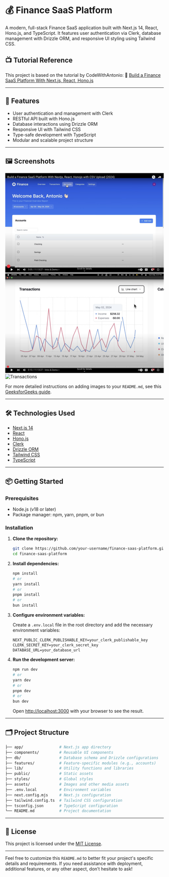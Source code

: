 # 💰 Finance SaaS Platform

A modern, full-stack Finance SaaS application built with Next.js 14, React, Hono.js, and TypeScript. It features user authentication via Clerk, database management with Drizzle ORM, and responsive UI styling using Tailwind CSS.

## 📺 Tutorial Reference

This project is based on the tutorial by CodeWithAntonio:
🔗 [Build a Finance SaaS Platform With Next.js, React, Hono.js](https://www.youtube.com/watch?v=N_uNKAus0II)

---

## 🚀 Features

* User authentication and management with Clerk
* RESTful API built with Hono.js
* Database interactions using Drizzle ORM
* Responsive UI with Tailwind CSS
* Type-safe development with TypeScript
* Modular and scalable project structure

---

## 🖼️ Screenshots



 
   ![Login Pages](Assets/Accounts.PNG)
   ![Dashboard](Assets/Dashboard-charts.PNG)
   ![Transactions](Assets/Transactions-History.jpg)
   



  

For more detailed instructions on adding images to your `README.md`, see this [GeeksforGeeks guide](https://www.geeksforgeeks.org/how-to-add-images-to-readmemd-on-github/).

---

## 🛠️ Technologies Used

* [Next.js 14](https://nextjs.org/)
* [React](https://reactjs.org/)
* [Hono.js](https://hono.dev/)
* [Clerk](https://clerk.dev/)
* [Drizzle ORM](https://orm.drizzle.team/)
* [Tailwind CSS](https://tailwindcss.com/)
* [TypeScript](https://www.typescriptlang.org/)

---

## 📦 Getting Started

### Prerequisites

* Node.js (v18 or later)
* Package manager: npm, yarn, pnpm, or bun

### Installation

1. **Clone the repository:**

   ```bash
   git clone https://github.com/your-username/finance-saas-platform.git
   cd finance-saas-platform
   ```

2. **Install dependencies:**

   ```bash
   npm install
   # or
   yarn install
   # or
   pnpm install
   # or
   bun install
   ```

3. **Configure environment variables:**

   Create a `.env.local` file in the root directory and add the necessary environment variables:

   ```env
   NEXT_PUBLIC_CLERK_PUBLISHABLE_KEY=your_clerk_publishable_key
   CLERK_SECRET_KEY=your_clerk_secret_key
   DATABASE_URL=your_database_url
   ```

4. **Run the development server:**

   ```bash
   npm run dev
   # or
   yarn dev
   # or
   pnpm dev
   # or
   bun dev
   ```

   Open [http://localhost:3000](http://localhost:3000) with your browser to see the result.

---

## 🗂️ Project Structure

```bash
├── app/                # Next.js app directory
├── components/         # Reusable UI components
├── db/                 # Database schema and Drizzle configurations
├── features/           # Feature-specific modules (e.g., accounts)
├── lib/                # Utility functions and libraries
├── public/             # Static assets
├── styles/             # Global styles
├── assets/             # Images and other media assets
├── .env.local          # Environment variables
├── next.config.mjs     # Next.js configuration
├── tailwind.config.ts  # Tailwind CSS configuration
├── tsconfig.json       # TypeScript configuration
└── README.md           # Project documentation
```

---

## 📄 License

This project is licensed under the [MIT License](LICENSE).

---

Feel free to customize this `README.md` to better fit your project's specific details and requirements. If you need assistance with deployment, additional features, or any other aspect, don’t hesitate to ask!
